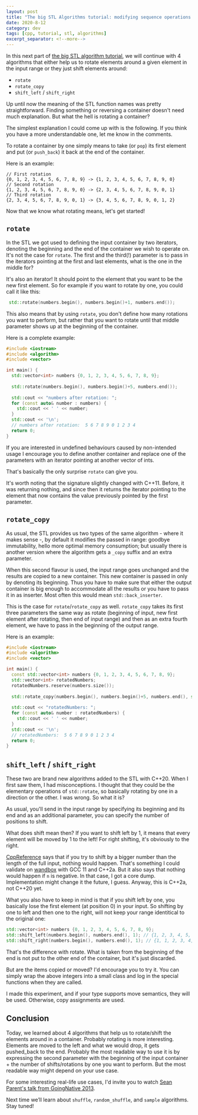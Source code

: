 ```yaml
---
layout: post
title: "The big STL Algorithms tutorial: modifying sequence operations - rotate functions"
date: 2020-8-12
category: dev
tags: [cpp, tutorial, stl, algorithms]
excerpt_separator: <!--more-->
---
```

In this next part of [the big STL algorithm tutorial](http://sandordargo.com/blog/2019/01/30/stl-algos-intro), we will continue with 4 algorithms that either help us to rotate elements around a given element in the input range or they just shift elements around:
<!--more-->

* `rotate`
* `rotate_copy`
* `shift_left` / `shift_right`

Up until now the meaning of the STL function names was pretty straightforward. Finding something or reversing a container doesn't need much explanation. But what the hell is rotating a container?

The simplest explanation I could come up with is the following. If you think you have a more understandable one, let me know in the comments.

To rotate a container by one simply means to take (or `pop`) its first element and put (or `push_back`) it back at the end of the container.

Here is an example:
```
// First rotation
{0, 1, 2, 3, 4, 5, 6, 7, 8, 9} -> {1, 2, 3, 4, 5, 6, 7, 8, 9, 0}
// Second rotation
{1, 2, 3, 4, 5, 6, 7, 8, 9, 0} -> {2, 3, 4, 5, 6, 7, 8, 9, 0, 1}
// Third rotation
{2, 3, 4, 5, 6, 7, 8, 9, 0, 1} -> {3, 4, 5, 6, 7, 8, 9, 0, 1, 2}
```

Now that we know what rotating means, let's get started!

## `rotate`

In the STL we got used to defining the input container by two iterators, denoting the beginning and the end of the container we wish to operate on. It's not the case for `rotate`. The first and the third(!) parameter is to pass in the iterators pointing at the first and last elements, what is the one in the middle for?

It's also an iterator! It should point to the element that you want to be the new first element. So for example if you want to rotate by one, you could call it like this:
```cpp
 std::rotate(numbers.begin(), numbers.begin()+1, numbers.end());
```

This also means that by using `rotate`, you don't define how many rotations you want to perform, but rather that you want to rotate until that middle parameter shows up at the beginning of the container.

Here is a complete example:
```cpp
#include <iostream>
#include <algorithm>
#include <vector>

int main() {
  std::vector<int> numbers {0, 1, 2, 3, 4, 5, 6, 7, 8, 9};
  
  std::rotate(numbers.begin(), numbers.begin()+5, numbers.end());
  
  std::cout << "numbers after rotation: ";
  for (const auto& number : numbers) {
    std::cout << ' ' << number;
  }
  std::cout << '\n';
  // numbers after rotation:  5 6 7 8 9 0 1 2 3 4
  return 0;
}
```

If you are interested in undefined behaviours caused by non-intended usage I encourage you to define another container and replace one of the parameters with an iterator pointing at another vector of ints.

That's basically the only surprise `rotate` can give you.

It's worth noting that the signature slightly changed with C++11. Before, it was returning nothing, and since then it returns the iterator pointing to the element that now contains the value previously pointed by the first parameter.

## `rotate_copy`

As usual, the STL provides us two types of the same algorithm - where it makes sense -, by default it modifies the passed in range: goodbye immutability, hello more optimal memory consumption; but usually there is another version where the algorithm gets a `_copy` suffix and an extra parameter.

When this second flavour is used, the input range goes unchanged and the results are copied to a new container. This new container is passed in only by denoting its beginning. Thus you have to make sure that either the output container is big enough to accommodate all the results or you have to pass it in as inserter. Most often this would mean `std::back_inserter`.

This is the case for `rotate`/`rotate_copy` as well. `rotate_copy` takes its first three parameters the same way as rotate (beginning of input, new first element after rotating, then end of input range) and then as an extra fourth element, we have to pass in the beginning of the output range.

Here is an example:


```cpp
#include <iostream>
#include <algorithm>
#include <vector>

int main() {
  const std::vector<int> numbers {0, 1, 2, 3, 4, 5, 6, 7, 8, 9};
  std::vector<int> rotatedNumbers;
  rotatedNumbers.reserve(numbers.size());
  
  std::rotate_copy(numbers.begin(), numbers.begin()+5, numbers.end(), std::back_inserter(rotatedNumbers));
  
  std::cout << "rotatedNumbers: ";
  for (const auto& number : rotatedNumbers) {
    std::cout << ' ' << number;
  }
  std::cout << '\n';
  // rotatedNumbers:  5 6 7 8 9 0 1 2 3 4
  return 0;
}
```

## `shift_left` / `shift_right`

These two are brand new algorithms added to the STL with C++20. When I first saw them, I had misconceptions. I thought that they could be the elementary operations of `std::rotate`, so basically rotating by one in a direction or the other. I was wrong. So what it is?

As usual, you'll send in the input range by specifying its beginning and its end and as an additional parameter, you can specify the number of positions to shift.

What does shift mean then? If you want to shift left by 1, it means that every element will be moved by 1 to the left! For right shifting, it's obviously to the right.

[CppReference](https://en.cppreference.com/w/cpp/algorithm/shift) says that if you try to shift by a bigger number than the length of the full input, nothing would happen. That's something I could validate on [wandbox](https://wandbox.org/) with GCC 11 and C++2a. But it also says that nothing would happen if `n` is negative. In that case, I got a core dump. Implementation might change it the future, I guess. Anyway, this is C++2a, not C++20 yet.

What you also have to keep in mind is that if you shift left by one, you basically lose the first element (at position 0) in your input. So shifting by one to left and then one to the right, will not keep your range identitical to the original one:

```cpp
std::vector<int> numbers {0, 1, 2, 3, 4, 5, 6, 7, 8, 9};
std::shift_left(numbers.begin(), numbers.end(), 1); // {1, 2, 3, 4, 5, 6, 7, 8, 9, 9}
std::shift_right(numbers.begin(), numbers.end(), 1); // {1, 1, 2, 3, 4, 5, 6, 7, 8, 9}
```

That's the difference with rotate. What is taken from the beginning of the end is not put to the other end of the container, but it's just discarded.

But are the items copied or moved? I'd encourage you to try it. You can simply wrap the above integers into a small class and log in the special functions when they are called.

I made this experiment, and if your type supports move semantics, they will be used. Otherwise, copy assignments are used.

## Conclusion

Today, we learned about 4 algorithms that help us to rotate/shift the elements around in a container. Probably rotating is more interesting. Elements are moved to the left and what we would drop, it gets pushed_back to the end. Probably the most readable way to use it is by expressing the second parameter with the beginning of the input container + the number of shifts/rotations by one you want to perform. But the most readable way might depend on your use case. 

For some interesting real-life use cases, I'd invite you to watch [Sean Parent's talk from GoingNative 2013](http://channel9.msdn.com/Events/GoingNative/2013/Cpp-Seasoning).

Next time we’ll learn about `shuffle`, `random_shuffle`, and `sample` algorithms. Stay tuned!